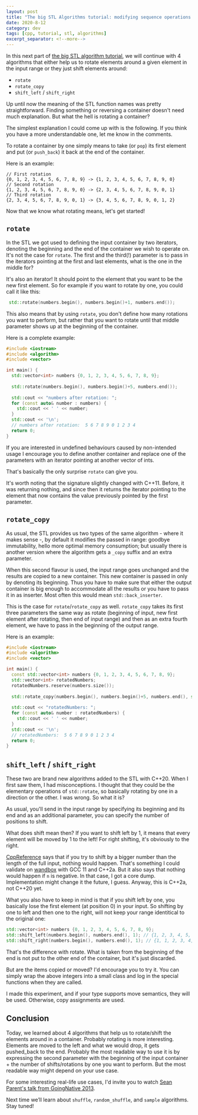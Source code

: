 ```yaml
---
layout: post
title: "The big STL Algorithms tutorial: modifying sequence operations - rotate functions"
date: 2020-8-12
category: dev
tags: [cpp, tutorial, stl, algorithms]
excerpt_separator: <!--more-->
---
```

In this next part of [the big STL algorithm tutorial](http://sandordargo.com/blog/2019/01/30/stl-algos-intro), we will continue with 4 algorithms that either help us to rotate elements around a given element in the input range or they just shift elements around:
<!--more-->

* `rotate`
* `rotate_copy`
* `shift_left` / `shift_right`

Up until now the meaning of the STL function names was pretty straightforward. Finding something or reversing a container doesn't need much explanation. But what the hell is rotating a container?

The simplest explanation I could come up with is the following. If you think you have a more understandable one, let me know in the comments.

To rotate a container by one simply means to take (or `pop`) its first element and put (or `push_back`) it back at the end of the container.

Here is an example:
```
// First rotation
{0, 1, 2, 3, 4, 5, 6, 7, 8, 9} -> {1, 2, 3, 4, 5, 6, 7, 8, 9, 0}
// Second rotation
{1, 2, 3, 4, 5, 6, 7, 8, 9, 0} -> {2, 3, 4, 5, 6, 7, 8, 9, 0, 1}
// Third rotation
{2, 3, 4, 5, 6, 7, 8, 9, 0, 1} -> {3, 4, 5, 6, 7, 8, 9, 0, 1, 2}
```

Now that we know what rotating means, let's get started!

## `rotate`

In the STL we got used to defining the input container by two iterators, denoting the beginning and the end of the container we wish to operate on. It's not the case for `rotate`. The first and the third(!) parameter is to pass in the iterators pointing at the first and last elements, what is the one in the middle for?

It's also an iterator! It should point to the element that you want to be the new first element. So for example if you want to rotate by one, you could call it like this:
```cpp
 std::rotate(numbers.begin(), numbers.begin()+1, numbers.end());
```

This also means that by using `rotate`, you don't define how many rotations you want to perform, but rather that you want to rotate until that middle parameter shows up at the beginning of the container.

Here is a complete example:
```cpp
#include <iostream>
#include <algorithm>
#include <vector>

int main() {
  std::vector<int> numbers {0, 1, 2, 3, 4, 5, 6, 7, 8, 9};
  
  std::rotate(numbers.begin(), numbers.begin()+5, numbers.end());
  
  std::cout << "numbers after rotation: ";
  for (const auto& number : numbers) {
    std::cout << ' ' << number;
  }
  std::cout << '\n';
  // numbers after rotation:  5 6 7 8 9 0 1 2 3 4
  return 0;
}
```

If you are interested in undefined behaviours caused by non-intended usage I encourage you to define another container and replace one of the parameters with an iterator pointing at another vector of ints.

That's basically the only surprise `rotate` can give you.

It's worth noting that the signature slightly changed with C++11. Before, it was returning nothing, and since then it returns the iterator pointing to the element that now contains the value previously pointed by the first parameter.

## `rotate_copy`

As usual, the STL provides us two types of the same algorithm - where it makes sense -, by default it modifies the passed in range: goodbye immutability, hello more optimal memory consumption; but usually there is another version where the algorithm gets a `_copy` suffix and an extra parameter.

When this second flavour is used, the input range goes unchanged and the results are copied to a new container. This new container is passed in only by denoting its beginning. Thus you have to make sure that either the output container is big enough to accommodate all the results or you have to pass it in as inserter. Most often this would mean `std::back_inserter`.

This is the case for `rotate`/`rotate_copy` as well. `rotate_copy` takes its first three parameters the same way as rotate (beginning of input, new first element after rotating, then end of input range) and then as an extra fourth element, we have to pass in the beginning of the output range.

Here is an example:


```cpp
#include <iostream>
#include <algorithm>
#include <vector>

int main() {
  const std::vector<int> numbers {0, 1, 2, 3, 4, 5, 6, 7, 8, 9};
  std::vector<int> rotatedNumbers;
  rotatedNumbers.reserve(numbers.size());
  
  std::rotate_copy(numbers.begin(), numbers.begin()+5, numbers.end(), std::back_inserter(rotatedNumbers));
  
  std::cout << "rotatedNumbers: ";
  for (const auto& number : rotatedNumbers) {
    std::cout << ' ' << number;
  }
  std::cout << '\n';
  // rotatedNumbers:  5 6 7 8 9 0 1 2 3 4
  return 0;
}
```

## `shift_left` / `shift_right`

These two are brand new algorithms added to the STL with C++20. When I first saw them, I had misconceptions. I thought that they could be the elementary operations of `std::rotate`, so basically rotating by one in a direction or the other. I was wrong. So what it is?

As usual, you'll send in the input range by specifying its beginning and its end and as an additional parameter, you can specify the number of positions to shift.

What does shift mean then? If you want to shift left by 1, it means that every element will be moved by 1 to the left! For right shifting, it's obviously to the right.

[CppReference](https://en.cppreference.com/w/cpp/algorithm/shift) says that if you try to shift by a bigger number than the length of the full input, nothing would happen. That's something I could validate on [wandbox](https://wandbox.org/) with GCC 11 and C++2a. But it also says that nothing would happen if `n` is negative. In that case, I got a core dump. Implementation might change it the future, I guess. Anyway, this is C++2a, not C++20 yet.

What you also have to keep in mind is that if you shift left by one, you basically lose the first element (at position 0) in your input. So shifting by one to left and then one to the right, will not keep your range identitical to the original one:

```cpp
std::vector<int> numbers {0, 1, 2, 3, 4, 5, 6, 7, 8, 9};
std::shift_left(numbers.begin(), numbers.end(), 1); // {1, 2, 3, 4, 5, 6, 7, 8, 9, 9}
std::shift_right(numbers.begin(), numbers.end(), 1); // {1, 1, 2, 3, 4, 5, 6, 7, 8, 9}
```

That's the difference with rotate. What is taken from the beginning of the end is not put to the other end of the container, but it's just discarded.

But are the items copied or moved? I'd encourage you to try it. You can simply wrap the above integers into a small class and log in the special functions when they are called.

I made this experiment, and if your type supports move semantics, they will be used. Otherwise, copy assignments are used.

## Conclusion

Today, we learned about 4 algorithms that help us to rotate/shift the elements around in a container. Probably rotating is more interesting. Elements are moved to the left and what we would drop, it gets pushed_back to the end. Probably the most readable way to use it is by expressing the second parameter with the beginning of the input container + the number of shifts/rotations by one you want to perform. But the most readable way might depend on your use case. 

For some interesting real-life use cases, I'd invite you to watch [Sean Parent's talk from GoingNative 2013](http://channel9.msdn.com/Events/GoingNative/2013/Cpp-Seasoning).

Next time we’ll learn about `shuffle`, `random_shuffle`, and `sample` algorithms. Stay tuned!